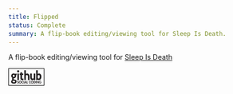 ```yaml
---
title: Flipped
status: Complete
summary: A flip-book editing/viewing tool for Sleep Is Death.
---
```


A flip-book editing/viewing tool for [Sleep Is Death](http://sleepisdeath.net)

[![Github project](/images/github.png)](http://github.com/Spooner/flipped)
